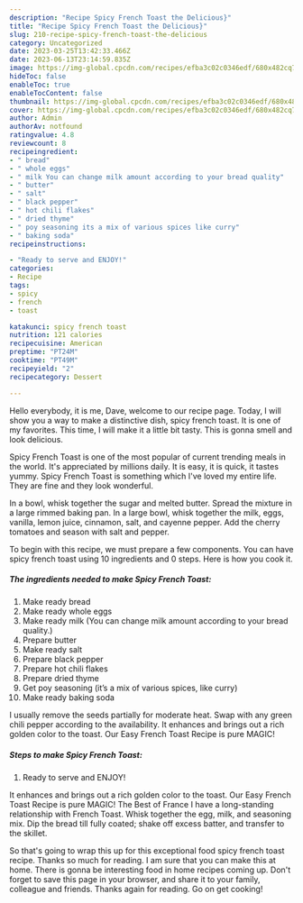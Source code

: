 ```yaml
---
description: "Recipe Spicy French Toast the Delicious}"
title: "Recipe Spicy French Toast the Delicious}"
slug: 210-recipe-spicy-french-toast-the-delicious
category: Uncategorized
date: 2023-03-25T13:42:33.466Z
date: 2023-06-13T23:14:59.835Z
image: https://img-global.cpcdn.com/recipes/efba3c02c0346edf/680x482cq70/spicy-french-toast-recipe-main-photo.jpg
hideToc: false
enableToc: true
enableTocContent: false
thumbnail: https://img-global.cpcdn.com/recipes/efba3c02c0346edf/680x482cq70/spicy-french-toast-recipe-main-photo.jpg
cover: https://img-global.cpcdn.com/recipes/efba3c02c0346edf/680x482cq70/spicy-french-toast-recipe-main-photo.jpg
author: Admin
authorAv: notfound
ratingvalue: 4.8
reviewcount: 8
recipeingredient:
- " bread"
- " whole eggs"
- " milk You can change milk amount according to your bread quality"
- " butter"
- " salt"
- " black pepper"
- " hot chili flakes"
- " dried thyme"
- " poy seasoning its a mix of various spices like curry"
- " baking soda"
recipeinstructions:

- "Ready to serve and ENJOY!"
categories:
- Recipe
tags:
- spicy
- french
- toast

katakunci: spicy french toast 
nutrition: 121 calories
recipecuisine: American
preptime: "PT24M"
cooktime: "PT49M"
recipeyield: "2"
recipecategory: Dessert

---
```



Hello everybody, it is me, Dave, welcome to our recipe page. Today, I will show you a way to make a distinctive dish, spicy french toast. It is one of my favorites. This time, I will make it a little bit tasty. This is gonna smell and look delicious.

Spicy French Toast is one of the most popular of current trending meals in the world. It's appreciated by millions daily. It is easy, it is quick, it tastes yummy. Spicy French Toast is something which I've loved my entire life. They are fine and they look wonderful.

In a bowl, whisk together the sugar and melted butter. Spread the mixture in a large rimmed baking pan. In a large bowl, whisk together the milk, eggs, vanilla, lemon juice, cinnamon, salt, and cayenne pepper. Add the cherry tomatoes and season with salt and pepper.


To begin with this recipe, we must prepare a few components. You can have spicy french toast using 10 ingredients and 0 steps. Here is how you cook it.

<!--inarticleads1-->

##### The ingredients needed to make Spicy French Toast:

1. Make ready  bread
1. Make ready  whole eggs
1. Make ready  milk (You can change milk amount according to your bread quality.)
1. Prepare  butter
1. Make ready  salt
1. Prepare  black pepper
1. Prepare  hot chili flakes
1. Prepare  dried thyme
1. Get  poy seasoning (it’s a mix of various spices, like curry)
1. Make ready  baking soda


I usually remove the seeds partially for moderate heat. Swap with any green chili pepper according to the availability. It enhances and brings out a rich golden color to the toast. Our Easy French Toast Recipe is pure MAGIC! 

<!--inarticleads2-->

##### Steps to make Spicy French Toast:


1. Ready to serve and ENJOY!

It enhances and brings out a rich golden color to the toast. Our Easy French Toast Recipe is pure MAGIC! The Best of France I have a long-standing relationship with French Toast. Whisk together the egg, milk, and seasoning mix. Dip the bread till fully coated; shake off excess batter, and transfer to the skillet. 

So that's going to wrap this up for this exceptional food spicy french toast recipe. Thanks so much for reading. I am sure that you can make this at home. There is gonna be interesting food in home recipes coming up. Don't forget to save this page in your browser, and share it to your family, colleague and friends. Thanks again for reading. Go on get cooking!
